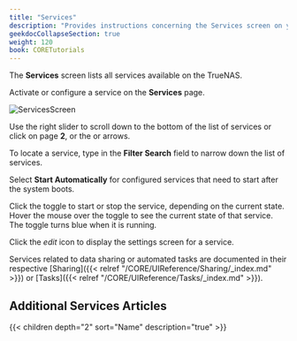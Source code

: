 ```yaml
---
title: "Services"
description: "Provides instructions concerning the Services screen on your TrueNAS."
geekdocCollapseSection: true
weight: 120
book: CORETutorials
---
```


The **Services** screen lists all services available on the TrueNAS.

Activate or configure a service on the **Services** page.

![ServicesScreen](/images/CORE/Services/ServicesScreen.png "System Services")

Use the right slider to scroll down to the bottom of the list of services or click on page **2**, or the <span class="iconify" data-icon="dashicons:arrow-right-alt2"></span> or <span class="iconify" data-icon="ci:last-page"></span> arrows.

To locate a service, type in the **Filter Search** field to narrow down the list of services.

Select **Start Automatically** for configured services that need to start after the system boots.

Click the toggle to start or stop the service, depending on the current state. Hover the mouse over the toggle to see the current state of that service. The toggle turns blue when it is running.

Click the <i class="material-icons" aria-hidden="true" title="Configure">edit</i> icon to display the settings screen for a service.

Services related to data sharing or automated tasks are documented in their respective [Sharing]({{< relref "/CORE/UIReference/Sharing/_index.md" >}}) or [Tasks]({{< relref "/CORE/UIReference/Tasks/_index.md" >}}).  

## Additional Services Articles

{{< children depth="2" sort="Name" description="true" >}}

